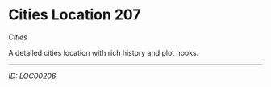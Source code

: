 # Cities Location 207

*Cities*

A detailed cities location with rich history and plot hooks.

---
*ID: LOC00206*